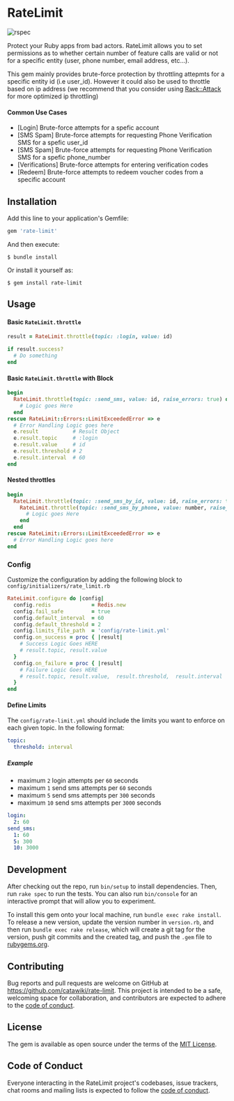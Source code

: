 # RateLimit
![rspec](https://github.com/catawiki/rate-limit/actions/workflows/main.yml/badge.svg) 

Protect your Ruby apps from bad actors. RateLimit allows you to set permissions as to whether certain number of feature calls are valid or not for a specific entity (user, phone number, email address, etc...). 

This gem mainly provides brute-force protection by throttling attepmts for a specific entity id (i.e user_id). However it could also be used to throttle based on ip address (we recommend that you consider using [Rack::Attack](https://github.com/rack/rack-attack) for more optimized ip throttling)

#### Common Use Cases
* [Login] Brute-force attempts for a spefic account
* [SMS Spam] Brute-force attempts for requesting Phone Verification SMS for a spefic user_id
* [SMS Spam] Brute-force attempts for requesting  Phone Verification SMS for a spefic phone_number
* [Verifications] Brute-force attempts for entering verification codes
* [Redeem] Brute-force attempts to redeem voucher codes from a specific account

## Installation

Add this line to your application's Gemfile:

```ruby
gem 'rate-limit'
```

And then execute:

    $ bundle install

Or install it yourself as:

    $ gem install rate-limit

## Usage

#### Basic `RateLimit.throttle`

```ruby
result = RateLimit.throttle(topic: :login, value: id)

if result.success?
  # Do something
end
```

#### Basic `RateLimit.throttle` with Block

```ruby
begin
  RateLimit.throttle(topic: :send_sms, value: id, raise_errors: true) do
    # Logic goes Here
  end
rescue RateLimit::Errors::LimitExceededError => e
  # Error Handling Logic goes here
  e.result           # Result Object
  e.result.topic     # :login
  e.result.value     # id
  e.result.threshold # 2
  e.result.interval  # 60
end
```

#### Nested throttles

```ruby
begin
  RateLimit.throttle(topic: :send_sms_by_id, value: id, raise_errors: true) do
    RateLimit.throttle(topic: :send_sms_by_phone, value: number, raise_errors: true) do
      # Logic goes Here
    end
  end
rescue RateLimit::Errors::LimitExceededError => e
  # Error Handling Logic goes here
end
```



### Config

Customize the configuration by adding the following block to `config/initializers/rate_limit.rb`

```ruby
RateLimit.configure do |config|
  config.redis             = Redis.new
  config.fail_safe         = true
  config.default_interval  = 60
  config.default_threshold = 2
  config.limits_file_path  = 'config/rate-limit.yml'
  config.on_success = proc { |result|
    # Success Logic Goes HERE
    # result.topic, result.value
  }
  config.on_failure = proc { |result|
    # Failure Logic Goes HERE
    # result.topic, result.value,  result.threshold,  result.interval
  }
end
```

#### Define Limits

The `config/rate-limit.yml` should include the limits you want to enforce on each given topic. In the following format:

```yaml
topic:
  threshold: interval
```

##### Example

* maximum `2` login attempts per `60` seconds
* maximum `1` send sms attempts per `60` seconds
* maximum `5` send sms attempts per `300` seconds
* maximum `10` send sms attempts per `3000` seconds

```yaml
login:
  2: 60
send_sms:
  1: 60
  5: 300
  10: 3000
```

## Development

After checking out the repo, run `bin/setup` to install dependencies. Then, run `rake spec` to run the tests. You can also run `bin/console` for an interactive prompt that will allow you to experiment.

To install this gem onto your local machine, run `bundle exec rake install`. To release a new version, update the version number in `version.rb`, and then run `bundle exec rake release`, which will create a git tag for the version, push git commits and the created tag, and push the `.gem` file to [rubygems.org](https://rubygems.org).

## Contributing

Bug reports and pull requests are welcome on GitHub at https://github.com/catawiki/rate-limit. This project is intended to be a safe, welcoming space for collaboration, and contributors are expected to adhere to the [code of conduct](https://github.com/catawiki/rate-limit/blob/master/CODE_OF_CONDUCT.md).

## License

The gem is available as open source under the terms of the [MIT License](https://opensource.org/licenses/MIT).

## Code of Conduct

Everyone interacting in the RateLimit project's codebases, issue trackers, chat rooms and mailing lists is expected to follow the [code of conduct](https://github.com/catawiki/rate-limit/blob/master/CODE_OF_CONDUCT.md).
